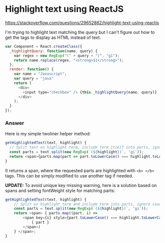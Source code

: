 # Highlight text using ReactJS

https://stackoverflow.com/questions/29652862/highlight-text-using-reactjs

I'm trying to highlight text matching the query but I can't figure out how to get the tags to display as HTML instead of text.

```js
var Component = React.createClass({
  _highlightQuery: function(name, query) {
    var regex = new RegExp("(" + query + ")", "gi");
    return name.replace(regex, "<strong>$1</strong>");
  },
  render: function() {
    var name = "Javascript";
    var query = "java"
    return (
      <div>
        <input type="checkbox" /> {this._highlightQuery(name, query)}
      </div>
    );
  }
});
```

### Answer

Here is my simple twoliner helper method:

```js
getHighlightedText(text, highlight) {
  // Split text on highlight term, include term itself into parts, ignore case
  const parts = text.split(new RegExp(`(${highlight})`, 'gi'));
  return <span>{parts.map(part => part.toLowerCase() === highlight.toLowerCase() ? <b>{part}</b> : part)}</span>;
}
```

It returns a span, where the requested parts are highlighted with `<b> </b>` tags. This can be simply modified to use another tag if needed.

**UPDATE:** To avoid unique key missing warning, here is a solution based on spans and setting fontWeight style for matching parts:

```js
getHighlightedText(text, highlight) {
    // Split on highlight term and include term into parts, ignore case
    const parts = text.split(new RegExp(`(${highlight})`, 'gi'));
    return <span> { parts.map((part, i) => 
        <span key={i} style={part.toLowerCase() === highlight.toLowerCase() ? { fontWeight: 'bold' } : {} }>
            { part }
        </span>)
    } </span>;
}
```

